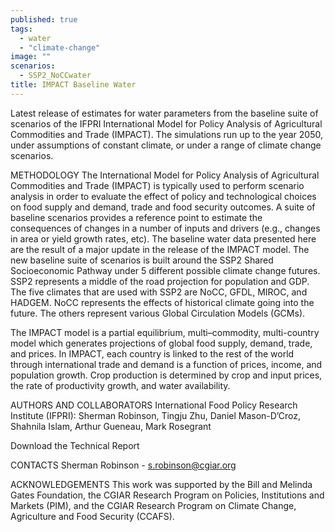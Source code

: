 ```yaml
---
published: true
tags: 
  - water
  - "climate-change"
image: ""
scenarios: 
  - SSP2_NoCCwater
title: IMPACT Baseline Water
---
```







Latest release of estimates for water parameters from the baseline suite of scenarios of the IFPRI International Model for Policy Analysis of Agricultural Commodities and Trade (IMPACT). The simulations run up to the year 2050, under assumptions of constant climate, or under a range of climate change scenarios. 

METHODOLOGY
The International Model for Policy Analysis of Agricultural Commodities and Trade (IMPACT) is typically used to perform scenario analysis in order to evaluate the effect of policy and technological choices on food supply and demand, trade and food security outcomes. A suite of baseline scenarios provides a reference point to estimate the consequences of changes in a number of inputs and drivers (e.g., changes in area or yield growth rates, etc). The baseline water data presented here are the result of a major update in the release of the IMPACT model. The new baseline suite of scenarios is built around the SSP2 Shared Socioeconomic Pathway under 5 different possible climate change futures. SSP2 represents a middle of the road projection for population and GDP. The five climates that are used with SSP2 are NoCC, GFDL, MIROC, and HADGEM. NoCC represents the effects of historical climate going into the future. The others represent various Global Circulation Models (GCMs).

The IMPACT model is a partial equilibrium, multi–commodity, multi-country model which generates projections of global food supply, demand, trade, and prices. In IMPACT, each country is linked to the rest of the world through international trade and demand is a function of prices, income, and population growth. Crop production is determined by crop and input prices, the rate of productivity growth, and water availability. 


AUTHORS AND COLLABORATORS
International Food Policy Research Institute (IFPRI): Sherman Robinson, Tingju Zhu, Daniel Mason-D’Croz, Shahnila Islam, Arthur Gueneau, Mark Rosegrant

Download the Technical Report

CONTACTS
Sherman Robinson - s.robinson@cgiar.org

ACKNOWLEDGEMENTS
This work was supported by the Bill and Melinda Gates Foundation, the CGIAR Research Program on Policies, Institutions and Markets (PIM), and the CGIAR Research Program on Climate Change, Agriculture and Food Security (CCAFS).

